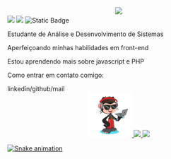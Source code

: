 

<div align="center">

<img width="50%" src="/assets/logo.gif"/>

</div>

<div>

<img src="https://img.shields.io/badge/Github-black?style=for-the-badge&logo=github">

<img src="https://img.shields.io/badge/Linkedin-blue?style=for-the-badge&logo=linkedin">

<img alt="Static Badge" src="https://img.shields.io/badge/Gmail-white?style=flat&logo=gmail">  

</div>


<div>

<p>Estudante de Análise e Desenvolvimento de Sistemas</p>
<p>Aperfeiçoando minhas habilidades em front-end</p>
<p> Estou aprendendo mais sobre javascript e PHP</p>

<p>Como entrar em contato comigo:</p>linkedin/github/mail

</div>

<div align="center">
<a href="https://github.com/Legolas-2023">
  
<img width="20%" src="/assets/octocat-1709129042378.png"/>
  
  <img loading="lazy" height="180em" src="https://github-readme-stats.vercel.app/api?username=Legolas-2023&show_icons=true&theme=dracula&include_all_commits=true&count_private=true"/>
  
<img loading="lazy" height="180em" src="https://github-readme-stats.vercel.app/api/top-langs/?username=Legolas-2023&layout=compact&langs_count=7&theme=dracula"/>

</div>

![Snake animation](https://github.com/Legolas-2023/Legolas-2023/blob/output/github-contribution-grid-snake.svg)

